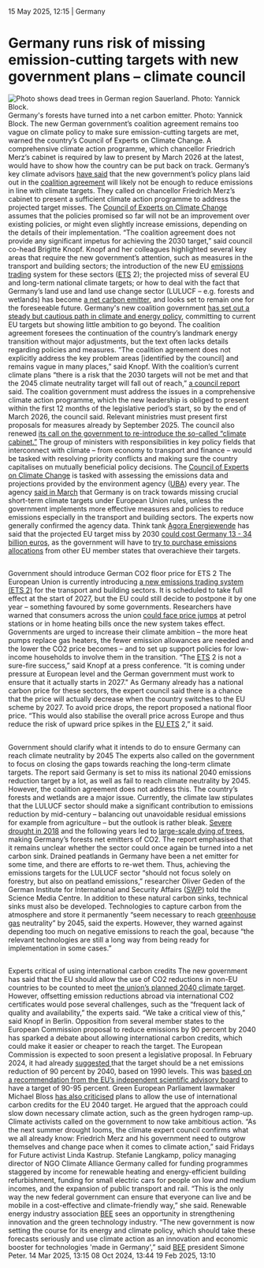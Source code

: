 15 May 2025, 12:15
| 
Germany
# Germany runs risk of missing emission-cutting targets with new government plans – climate council
![Photo shows dead trees in German region Sauerland. Photo: Yannick Block.](https://www.cleanenergywire.org/sites/default/files/styles/gallery_image/public/yannick_block_sauerland_forest_trees_germany1.jpg?itok=c69O15BC)
Germany's forests have turned into a net carbon emitter. Photo: Yannick Block.
The new German government’s coalition agreement remains too vague on climate policy to make sure emission-cutting targets are met, warned the country’s Council of Experts on Climate Change. A comprehensive climate action programme, which chancellor Friedrich Merz’s cabinet is required by law to present by March 2026 at the latest, would have to show how the country can be put back on track.
Germany’s key climate advisors [have said](https://expertenrat-klima.de/en/news/2490/) that the new government’s policy plans laid out in the [coalition agreement](https://www.cleanenergywire.org/factsheets/what-germanys-aspiring-coalition-government-agreement-means-climate-and-energy) will likely not be enough to reduce emissions in line with climate targets. They called on chancellor Friedrich Merz’s cabinet to present a sufficient climate action programme to address the projected target misses.
The [Council of Experts on Climate Change](https://www.cleanenergywire.org/experts/council-experts-climate-change-germany) assumes that the policies promised so far will not be an improvement over existing policies, or might even slightly increase emissions, depending on the details of their implementation.
“The coalition agreement does not provide any significant impetus for achieving the 2030 target,” said council co-head Brigitte Knopf.
Knopf and her colleagues highlighted several key areas that require the new government’s attention, such as measures in the transport and building sectors; the introduction of the new EU [emissions trading](https://www.cleanenergywire.org/glossary/letter_e#emissions_trading) system for these sectors ([ETS](https://www.cleanenergywire.org/glossary/letter_e#ets) 2); the projected miss of several EU and long-term national climate targets; or how to deal with the fact that Germany’s land use and land use change sector (LULUCF – e.g. forests and wetlands) has become [a net carbon emitter](https://www.cleanenergywire.org/news/germany-forecast-continue-be-net-emitter-past-climate-neutrality-deadline-report), and looks set to remain one for the foreseeable future.
Germany's new coalition government [has set out a steady but cautious path in climate and energy policy](https://www.cleanenergywire.org/dossiers/new-german-government-charts-cautious-climate-course-europes-largest-economy), committing to current EU targets but showing little ambition to go beyond. The coalition agreement foresees the continuation of the country’s landmark energy transition without major adjustments, but the text often lacks details regarding policies and measures.
“The coalition agreement does not explicitly address the key problem areas [identified by the council] and remains vague in many places,” said Knopf. With the coalition’s current climate plans “there is a risk that the 2030 targets will not be met and that the 2045 climate neutrality target will fall out of reach,” [a council report](https://expertenrat-klima.de/content/uploads/2025/05/ERK2025_Pruefbericht-Emissionsdaten-2024-Projektionsdaten-2025.pdf) said.
The coalition government must address the issues in a comprehensive climate action programme, which the new leadership is obliged to present within the first 12 months of the legislative period’s start, so by the end of March 2026, the council said. Relevant ministries must present first proposals for measures already by September 2025.
The council also renewed [its call on the government to re-introduce the so-called “climate cabinet.”](https://www.cleanenergywire.org/news/germany-should-revive-climate-cabinet-resolve-conflicts-other-policy-priorities-council) The group of ministers with responsibilities in key policy fields that interconnect with climate – from economy to transport and finance – would be tasked with resolving priority conflicts and making sure the country capitalises on mutually beneficial policy decisions.
The [Council of Experts on Climate Change](https://www.cleanenergywire.org/experts/council-experts-climate-change-germany) is tasked with assessing the emissions data and projections provided by the environment agency ([UBA](https://www.cleanenergywire.org/experts/uba-federal-environment-agency)) every year. The agency [said in March](https://www.cleanenergywire.org/news/next-german-govt-must-raise-climate-ambition-avoid-multi-billion-euro-eu-target-miss-env-agency) that Germany is on track towards missing crucial short-term climate targets under European Union rules, unless the government implements more effective measures and policies to reduce emissions especially in the transport and building sectors. The experts now generally confirmed the agency data.
Think tank [Agora Energiewende](https://www.cleanenergywire.org/experts/agora-energiewende) has said that the projected EU target miss by 2030 [could cost Germany 13 - 34 billion euros](https://www.agora-energiewende.de/aktuelles/investieren-statt-kompensieren-wie-deutschland-seine-eu-klimaziele-effizient-erreichen-kann), as the government will have to [try to purchase emissions allocations](https://www.cleanenergywire.org/news/germany-could-face-costly-eu-target-miss-govt-overestimates-its-climate-programme-expert-council) from other EU member states that overachieve their targets.
## 
Government should introduce German CO2 floor price for ETS 2
The European Union is currently introducing [a new emissions trading system (ETS 2)](https://www.cleanenergywire.org/factsheets/understanding-european-unions-emissions-trading-system) for the transport and building sectors. It is scheduled to take full effect at the start of 2027, but the EU could still decide to postpone it by one year – something favoured by some governments. 
Researchers have warned that consumers across the union [could face price jumps](https://www.cleanenergywire.org/news/consumers-not-sufficiently-prepared-cost-increases-eu-carbon-price-env-agency) at petrol stations or in home heating bills once the new system takes effect. Governments are urged to increase their climate ambition – the more heat pumps replace gas heaters, the fewer emission allowances are needed and the lower the CO2 price becomes – and to set up support policies for low-income households to involve them in the transition.
“The [ETS](https://www.cleanenergywire.org/glossary/letter_e#ets) 2 is not a sure-fire success,” said Knopf at a press conference. “It is coming under pressure at European level and the German government must work to ensure that it actually starts in 2027."
As Germany already has a national carbon price for these sectors, the expert council said there is a chance that the price will actually decrease when the country switches to the EU scheme by 2027. To avoid price drops, the report proposed a national floor price.
“This would also stabilise the overall price across Europe and thus reduce the risk of upward price spikes in the [EU ETS](https://www.cleanenergywire.org/glossary/letter_e#eu_ets) 2,” it said.
## 
Government should clarify what it intends to do to ensure Germany can reach climate neutrality by 2045
The experts also called on the government to focus on closing the gaps towards reaching the long-term climate targets. The report said Germany is set to miss its national 2040 emissions reduction target by a lot, as well as fail to reach climate neutrality by 2045. However, the coalition agreement does not address this.
The country’s forests and wetlands are a major issue. Currently, the climate law stipulates that the LULUCF sector should make a significant contribution to emissions reduction by mid-century – balancing out unavoidable residual emissions for example from agriculture – but the outlook is rather bleak. [Severe drought in 2018](https://www.cleanenergywire.org/news/consequences-2018-drought-linger-germans-increasingly-see-climate-major-issue) and the following years led to [large-scale dying of trees](https://www.cleanenergywire.org/news/recurring-droughts-will-change-german-forests-forever-researcher), making Germany’s forests net emitters of CO2. The report emphasised that it remains unclear whether the sector could once again be turned into a net carbon sink.
Drained peatlands in Germany have been a net emitter for some time, and there are efforts to re-wet them. Thus, achieving the emissions targets for the LULUCF sector “should not focus solely on forestry, but also on peatland emissions,” researcher Oliver Geden of the German Institute for International and Security Affairs ([SWP](https://www.cleanenergywire.org/experts/swp-german-institute-international-and-security-affairs)) told the Science Media Centre.
In addition to these natural carbon sinks, technical sinks must also be developed. Technologies to capture carbon from the atmosphere and store it permanently “seem necessary to reach [greenhouse gas](https://www.cleanenergywire.org/glossary/letter_g#greenhouse_gas) neutrality” by 2045, said the experts. However, they warned against depending too much on negative emissions to reach the goal, because “the relevant technologies are still a long way from being ready for implementation in some cases.”
## 
Experts critical of using international carbon credits
The new government has said that the EU should allow the use of CO2 reductions in non-EU countries to be counted to meet [the union’s planned 2040 climate target](https://www.cleanenergywire.org/factsheets/qa-eu-propose-2040-emissions-reduction-target). However, offsetting emission reductions abroad via international CO2 certificates would pose several challenges, such as the “frequent lack of quality and availability,” the experts said.
“We take a critical view of this,” said Knopf in Berlin.
Opposition from several member states to the European Commission proposal to reduce emissions by 90 percent by 2040 has sparked a debate about allowing international carbon credits, which could make it easier or cheaper to reach the target. The European Commission is expected to soon present a legislative proposal. In February 2024, it had already [suggested ](https://climate.ec.europa.eu/eu-action/climate-strategies-targets/2040-climate-target_en#:~:text=In%20February%202024%2C%20the%20European,by%202040%20relative%20to%201990.)that the target should be a net emissions reduction of 90 percent by 2040, based on 1990 levels. This was [based on a recommendation from the EU’s independent scientific advisory board](https://climate-advisory-board.europa.eu/reports-and-publications/scientific-advice-for-the-determination-of-an-eu-wide-2040) to have a target of 90-95 percent.
Green European Parliament lawmaker Michael Bloss [has also criticised](https://michaelbloss.eu/de/presse/themenhintergrund/eine-abschwaechung-des-2040er-klimaziels-durch-die-hintertuer) plans to allow the use of international carbon credits for the EU 2040 target. He argued that the approach could slow down necessary climate action, such as the green hydrogen ramp-up.
Climate activists called on the government to now take ambitious action. “As the next summer drought looms, the climate expert council confirms what we all already know: Friedrich Merz and his government need to outgrow themselves and change pace when it comes to climate action,” said Fridays for Future activist Linda Kastrup.
Stefanie Langkamp, policy managing director of NGO Climate Alliance Germany called for funding programmes staggered by income for renewable heating and energy-efficient building refurbishment, funding for small electric cars for people on low and medium incomes, and the expansion of public transport and rail. “This is the only way the new federal government can ensure that everyone can live and be mobile in a cost-effective and climate-friendly way,” she said. Renewable energy industry association [BEE](https://www.cleanenergywire.org/experts/bee-german-renewable-energy-federation) sees an opportunity in strengthening innovation and the green technology industry. “The new government is now setting the course for its energy and climate policy, which should take these forecasts seriously and use climate action as an innovation and economic booster for technologies 'made in Germany',” said [BEE](https://www.cleanenergywire.org/experts/bee-german-renewable-energy-federation) president Simone Peter.
14 Mar 2025, 13:15
08 Oct 2024, 13:44
19 Feb 2025, 13:10